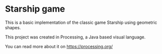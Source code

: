 # Starship game

This is a basic implementation of the classic game Starship using geometric shapes.

This project was created in Processing, a Java based visual language.

You can read more about it on https://processing.org/
